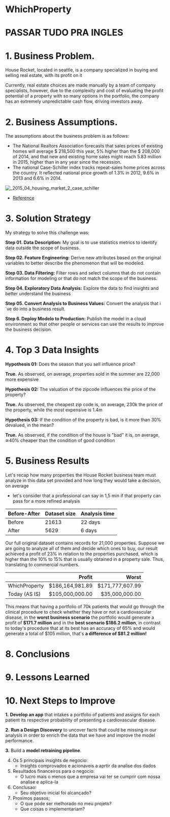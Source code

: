 # WhichProperty
# PASSAR TUDO PRA INGLES

# 1. Business Problem.

House Rocket, located in seattle, is a company specialized in buying and selling real estate, with its profit on it

Currently, real estate choices are made manually by a team of company specialists, however, due to the complexity and cost of evaluating the profit potential of a property with so many options in the portfolio, the company has an extremely unpredictable cash flow, driving investors away. 

# 2. Business Assumptions.

The assumptions about the business problem is as follows:

- The National Realtors Association forecasts that sales prices of existing homes will average $ 218,500 this year, 5% higher than the $ 208,000 of 2014, and that new and existing home sales might reach 5.83 million in 2015, higher than in any year since the recession.
- The national Case-Schiller index tracks repeat-sales home prices across the country. It reflected national price growth of 1.3% in 2012, 9.6% in 2013 and 6.6% in 2014.

![_2015_04_housing_market_2_case_schiller](https://user-images.githubusercontent.com/72039442/117127180-2430ff80-ad72-11eb-8f31-7acb474cc8f2.png)

- [Reference](https://smartasset.com/mortgage/housing-market-2015#:~:text=2015%20Forecast&text=The%20National%20Realtors%20Association%20forecasts,any%20year%20since%20the%20recession. )


   
# 3. Solution Strategy

My strategy to solve this challenge was:

**Step 01. Data Description:** My goal is to use statistics metrics to identify data outside the scope of business.

**Step 02. Feature Engineering:** Derive new attributes based on the original variables to better describe the phenomenon that will be modeled.

**Step 03. Data Filtering:** Filter rows and select columns that do not contain information for modeling or that do not match the scope of the business.

**Step 04. Exploratory Data Analysis:** Explore the data to find insights and better understand the business

**Step 05. Convert Analysis to Business Values:** Convert the analysis that i´ve do into a business result.

**Step 6. Deploy Modelo to Production:** Publish the model in a cloud environment so that other people or services can use the results to improve the business decision.

# 4. Top 3 Data Insights

**Hypothesis 01:** Does the season that you sell influence price?

**True.** As observed, on average, properties sold in the summer are 22,000 more expensive

**Hypothesis 02:**  The valuation of the zipcode influences the price of the property?

**True.** As observed, the cheapest zip code is, on average, 230k the price of the property, while the most expensive is 1.4m

**Hypothesis 03:** If the condition of the property is bad, is it more than 30% devalued, in the mean?

**True.** As observed, if the condition of the house is "bad" it is, on average, ≅40% cheaper than the condition of good condition


# 5. Business Results

Let's recap how many properties the House Rocket business team must analyze in this data set provided and how long they would take a decision, on average 
   - let's consider that a professional can say in 1,5 min if that property can pass for a more refined analysis

|Before-After   | Dataset size  | Analysis time  |        
|:--------------|:--------------|:---------------|
|Before         | 21613         | 22 days        |           
|After          | 5629          | 6 days         |           


Our full original dataset contains records for 21,000 properties. Suppose we are going to analyze all of them and decide which ones to buy, our result achieved a profit of 23% in relation to the properties purchased, which is higher than the 10% to 15% that is usually obtained in a property sale. Thus, translating to commercial numbers.

|                        | Profit             | Worst             |
|:-----------------------|------------------:|------------------:|
| WhichProperty          | \$186,164,981.89  | \$171,777,607.99  |
| Today (AS IS)          | \$105,000,000.00  | \$35,000,000.00   |


This means that having a portfolio of 70k patients that would go through the clinical procedure to check whether they have or not a cardiovascular disease, in the **worst business scenario** the portfolio would generate a profit of **\$171.7 million** and in the **best scenario \$186.2 million**, in contrast to today's procedure that at its best has an accuracy of 65% and would generate a total of \$105 million, that's **a difference of \$81.2 million!**


# 8. Conclusions

# 9. Lessons Learned

# 10. Next Steps to Improve

**1.** **Develop an app** that intakes a portfolio of patients and assigns for each patient its respective probability of presenting a cardiovascular disease.

**2.** **Run a Design Discovery** to uncover facts that could be missing in our analysis in order to enrich the data that we have and improve the model performance.

**3.** Build a **model retraining pipeline**.



4. Os 5 principais insights de negocio:
    - Insights comprovados e acionaveis a aprtir da analise dos dados
5. Resultados financeiros para o negocio:
    - O lucro mais o menos que a empresa vai ter se cumprir com nossa analise e aplica-la
6. Conclusao:
    - Seu objetivo inicial foi alcançado?
7. Proximos passos;
    - O que pode ser melhorado no meu projeto?
    - Que coisas o implementariam?



